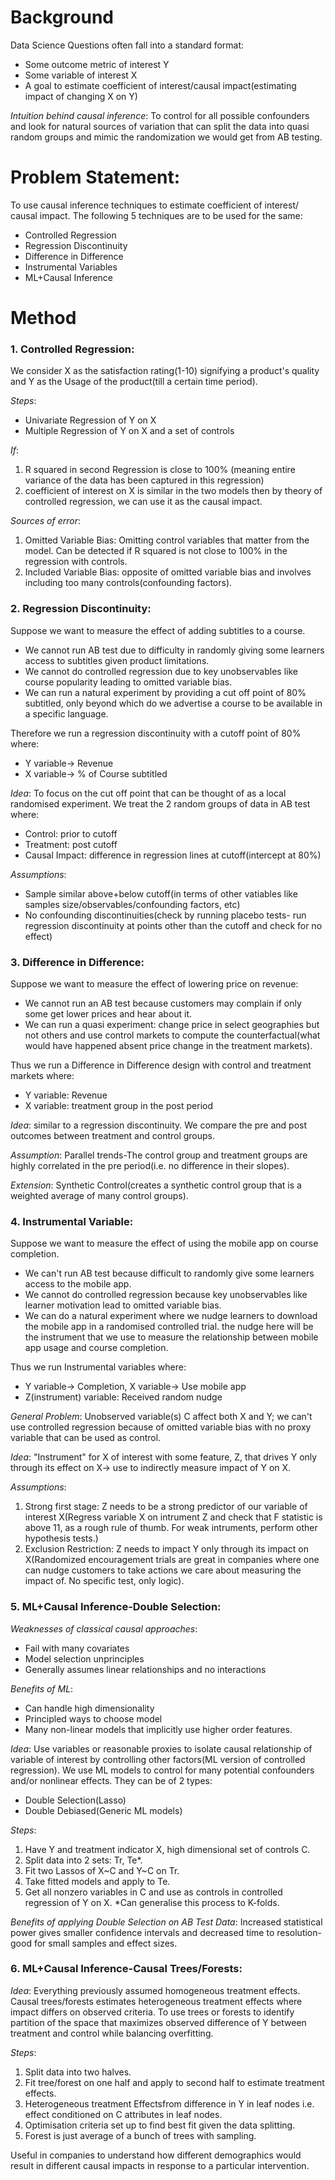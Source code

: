 # **Background**
Data Science Questions often fall into a standard format:
- Some outcome metric of interest Y
- Some variable of interest X
- A goal to estimate coefficient of interest/causal impact(estimating impact of changing X on Y)

*Intuition behind causal inference*: To control for all possible confounders and look for natural
sources of variation that can split the data into quasi random groups and mimic the randomization
we would get from AB testing.

# **Problem Statement**:
To use causal inference techniques to estimate coefficient of interest/ causal impact. The following 5 techniques are to be used for the same:
* Controlled Regression
* Regression Discontinuity
* Difference in Difference
* Instrumental Variables
* ML+Causal Inference

# **Method**
### 1. Controlled Regression: 
We consider X as the satisfaction rating(1-10) signifying a product's quality and Y as the Usage of the product(till a certain time period).

*Steps*:
- Univariate Regression of Y on X
- Multiple Regression of Y on X and a set of controls

*If*:
1. R squared in second Regression is close to 100% (meaning entire variance of the data has been captured in this regression)
2. coefficient of interest on X is similar in the two models
then by theory of controlled regression, we can use it as the causal impact. 

*Sources of error*:
1. Omitted Variable Bias: Omitting control variables that matter from the model. Can be detected if R squared is not close to 100% in the regression with controls.
2. Included Variable Bias: opposite of omitted variable bias and involves including too many controls(confounding factors).

### 2. Regression Discontinuity:
Suppose we want to measure the effect of adding subtitles to a course.
- We cannot run AB test due to difficulty in randomly giving some learners access to subtitles given product limitations.
- We cannot do controlled regression due to key unobservables like course popularity leading to omitted variable bias.
- We can run a natural experiment by providing a cut off point of 80% subtitled, only beyond which do we advertise a course to be available in a specific language.

Therefore we run a regression discontinuity with a cutoff point of 80% where:
* Y variable-> Revenue
* X variable-> % of Course subtitled

*Idea*: To focus on the cut off point that can be thought of as a local randomised experiment. We treat the 2 random groups of data in AB test where:
- Control: prior to cutoff
- Treatment: post cutoff
- Causal Impact: difference in regression lines at cutoff(intercept at 80%)

*Assumptions*:
* Sample similar above+below cutoff(in terms of other vatiables like samples size/observables/confounding factors, etc)
* No confounding discontinuities(check by running placebo tests- run regression discontinuity at points other than the cutoff and check for no effect)

### 3. Difference in Difference: 
Suppose we want to measure the effect of lowering price on revenue:
- We cannot run an AB test because customers may complain if only some get lower prices and hear about it.
- We can run a quasi experiment: change price in select geographies but not others and use control markets to compute the counterfactual(what would have happened absent price change in the treatment markets).

Thus we run a Difference in Difference design with control and treatment markets where:
* Y variable: Revenue
* X variable: treatment group in the post period

*Idea*: similar to a regression discontinuity. We compare the pre and post outcomes between treatment and control groups.

*Assumption*: Parallel trends-The control group and treatment groups are highly correlated in the pre period(i.e. no difference in their slopes).

*Extension*: Synthetic Control(creates a synthetic control group that is a weighted average of many control groups).

### 4. Instrumental Variable: 
Suppose we want to measure the effect of using the mobile app on course completion.
- We can't run AB test because difficult to randomly give some learners access to the mobile app.
- We cannot do controlled regression because key unobservables like learner motivation lead to omitted variable bias.
- We can do a natural experiment where we nudge learners to download the mobile app in a randomised controlled trial. the nudge here will be the instrument that we use to measure the relationship between mobile app usage and course completion.

Thus we run Instrumental variables where:
* Y variable-> Completion, X variable-> Use mobile app
* Z(instrument) variable: Received random nudge

*General Problem*: Unobserved variable(s) C affect both X and Y; we can't use controlled regression because of omitted variable bias with no proxy variable that can be used as control.

*Idea*: "Instrument" for X of interest with some feature, Z, that drives Y only through its effect on X-> use to indirectly measure impact of Y on X.

*Assumptions*:
1. Strong first stage: Z needs to be a strong predictor of our variable of interest X(Regress variable X on intrument Z and check that F statistic is above 11, as a rough rule of thumb. For weak intruments, perform other hypothesis tests.)
2. Exclusion Restriction: Z needs to impact Y only through its impact on X(Randomized encouragement trials are great in companies where one can nudge customers to take actions we care about measuring the impact of. No specific test, only logic).

### 5. ML+Causal Inference-Double Selection:
*Weaknesses of classical causal approaches*:
- Fail with many covariates
- Model selection unprinciples
- Generally assumes linear relationships and no interactions

*Benefits of ML*:
+ Can handle high dimensionality
+ Principled ways to choose model
+ Many non-linear models that implicitly use higher order features.

*Idea*: Use variables or reasonable proxies to isolate causal relationship of variable of interest by controlling other factors(ML version of controlled regression).
We use ML models to control for many potential confounders and/or nonlinear effects. They can be of 2 types:
- Double Selection(Lasso)
- Double Debiased(Generic ML models)

*Steps*:
1. Have Y and treatment indicator X, high dimensional set of controls C.
2. Split data into 2 sets: Tr, Te*.
3. Fit two Lassos of X~C and Y~C on Tr.
4. Take fitted models and apply to Te.
5. Get all nonzero variables in C and use as controls in controlled regression of Y on X.
*Can generalise this process to K-folds.

*Benefits of applying Double Selection on AB Test Data*: Increased statistical power gives smaller confidence intervals and decreased time to resolution- good for small samples and effect sizes.

### 6. ML+Causal Inference-Causal Trees/Forests:
*Idea*: Everything previously assumed homogeneous treatment effects. Causal trees/forests estimates heterogeneous treatment effects where impact differs on observed criteria.
To use trees or forests to identify partition of the space that maximizes observed difference of Y between treatment and control while balancing overfitting.

*Steps*:
1. Split data into two halves.
2. Fit tree/forest on one half and apply to second half to estimate treatment effects.
3. Heterogeneous treatment Effectsfrom difference in Y in leaf nodes i.e. effect conditioned on C attributes in leaf nodes.
4. Optimisation criteria set up to find best fit given the data splitting.
5. Forest is just average of a bunch of trees with sampling.

Useful in companies to understand how different demographics would result in different causal impacts in response to a particular intervention. 
